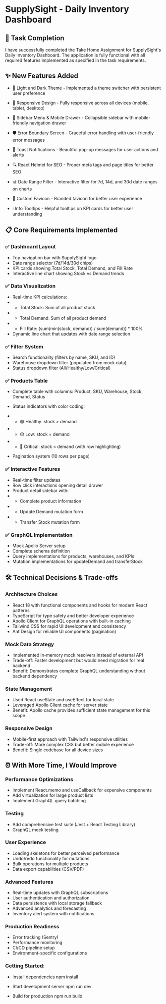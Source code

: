 <!-- REPORT -->
# SupplySight - Daily Inventory Dashboard

## 🎯 Task Completion
I have successfully completed the Take Home Assignment for SupplySight's Daily Inventory Dashboard. The application is fully functional with all required features implemented as specified in the task requirements.

## ✨ New Features Added
- 🎨 Light and Dark Theme - Implemented a theme switcher with persistent user preference

- 📱 Responsive Design - Fully responsive across all devices (mobile, tablet, desktop)

- 🧭 Sidebar Menu & Mobile Drawer - Collapsible sidebar with mobile-friendly navigation drawer

- 🛡️ Error Boundary Screen - Graceful error handling with user-friendly error messages

- 💬 Toast Notifications - Beautiful pop-up messages for user actions and alerts

- 🔍 React Helmet for SEO - Proper meta tags and page titles for better SEO

- 📊 Date Range Filter - Interactive filter for 7d, 14d, and 30d date ranges on charts

- 🎯 Custom Favicon - Branded favicon for better user experience

- ℹ️ Info Tooltips - Helpful tooltips on KPI cards for better user understanding

## 📋 Core Requirements Implemented
### ✅ Dashboard Layout
- Top navigation bar with SupplySight logo
- Date range selector (7d/14d/30d chips)
- KPI cards showing Total Stock, Total Demand, and Fill Rate
- Interactive line chart showing Stock vs Demand trends

### ✅ Data Visualization
- Real-time KPI calculations:
- - Total Stock: Sum of all product stock
- - Total Demand: Sum of all product demand
- - Fill Rate: (sum(min(stock, demand)) / sum(demand)) * 100%
- Dynamic line chart that updates with date range selection

### ✅ Filter System
- Search functionality (filters by name, SKU, and ID)
- Warehouse dropdown filter (populated from mock data)
- Status dropdown filter (All/Healthy/Low/Critical)

### ✅ Products Table
- Complete table with columns: Product, SKU, Warehouse, Stock, Demand, Status
- Status indicators with color coding:

- - 🟢 Healthy: stock > demand

- - 🟡 Low: stock = demand

- - 🔴 Critical: stock < demand (with row highlighting)

- Pagination system (10 rows per page)

### ✅ Interactive Features
- Real-time filter updates
- Row click interactions opening detail drawer
- Product detail sidebar with:
- - Complete product information
- - Update Demand mutation form
- - Transfer Stock mutation form

### ✅ GraphQL Implementation
- Mock Apollo Server setup
- Complete schema definition
- Query implementations for products, warehouses, and KPIs
- Mutation implementations for updateDemand and transferStock

## 🛠️ Technical Decisions & Trade-offs
### Architecture Choices
- React 18 with functional components and hooks for modern React patterns
- TypeScript for type safety and better developer experience
- Apollo Client for GraphQL operations with built-in caching
- Tailwind CSS for rapid UI development and consistency
- Ant Design for reliable UI components (pagination)

### Mock Data Strategy
- Implemented in-memory mock resolvers instead of external API
- Trade-off: Faster development but would need migration for real backend
- Benefit: Demonstrates complete GraphQL understanding without backend dependency

### State Management
- Used React useState and useEffect for local state
- Leveraged Apollo Client cache for server state
- Benefit: Apollo cache provides sufficient state management for this scope

### Responsive Design
- Mobile-first approach with Tailwind's responsive utilities
- Trade-off: More complex CSS but better mobile experience
- Benefit: Single codebase for all device sizes

## ⏰ With More Time, I Would Improve
### Performance Optimizations
- Implement React.memo and useCallback for expensive components
- Add virtualization for large product lists
- Implement GraphQL query batching

### Testing
- Add comprehensive test suite (Jest + React Testing Library)
- GraphQL mock testing

### User Experience
- Loading skeletons for better perceived performance
- Undo/redo functionality for mutations
- Bulk operations for multiple products
- Data export capabilities (CSV/PDF)

### Advanced Features
- Real-time updates with GraphQL subscriptions
- User authentication and authorization
- Data persistence with local storage fallback
- Advanced analytics and forecasting
- Inventory alert system with notifications

### Production Readiness
- Error tracking (Sentry)
- Performance monitoring
- CI/CD pipeline setup
- Environment-specific configurations

### Getting Started:
- Install dependencies
npm install

- Start development server
npm run dev

- Build for production
npm run build